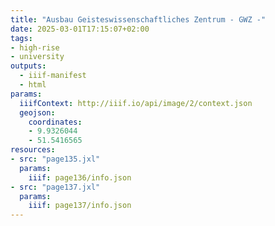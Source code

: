 ```yaml
---
title: "Ausbau Geisteswissenschaftliches Zentrum - GWZ -"
date: 2025-03-01T17:15:07+02:00
tags:
- high-rise
- university
outputs:
  - iiif-manifest
  - html
params:
  iiifContext: http://iiif.io/api/image/2/context.json
  geojson:
    coordinates:
    - 9.9326044
    - 51.5416565
resources:
- src: "page135.jxl"
  params:
    iiif: page136/info.json
- src: "page137.jxl"
  params:
    iiif: page137/info.json
---
```

